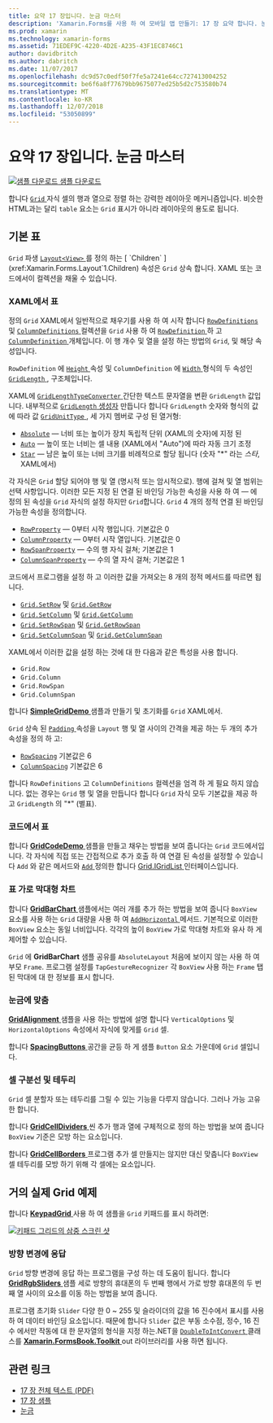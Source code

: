 ```yaml
---
title: 요약 17 장입니다. 눈금 마스터
description: 'Xamarin.Forms를 사용 하 여 모바일 앱 만들기: 17 장 요약 합니다. 눈금 마스터'
ms.prod: xamarin
ms.technology: xamarin-forms
ms.assetid: 71EDEF9C-4220-4D2E-A235-43F1EC8746C1
author: davidbritch
ms.author: dabritch
ms.date: 11/07/2017
ms.openlocfilehash: dc9d57c0edf50f7fe5a7241e64cc727413004252
ms.sourcegitcommit: be6f6a8f77679bb9675077ed25b5d2c753580b74
ms.translationtype: MT
ms.contentlocale: ko-KR
ms.lasthandoff: 12/07/2018
ms.locfileid: "53050899"
---
```

# <a name="summary-of-chapter-17-mastering-the-grid"></a>요약 17 장입니다. 눈금 마스터

[![샘플 다운로드](~/media/shared/download.png) 샘플 다운로드](https://github.com/xamarin/xamarin-forms-book-samples/tree/master/Chapter17)

합니다 [ `Grid` ](xref:Xamarin.Forms.Grid) 자식 셀의 행과 열으로 정렬 하는 강력한 레이아웃 메커니즘입니다. 비슷한 HTML과는 달리 `table` 요소는 `Grid` 표시가 아니라 레이아웃의 용도로 됩니다.

## <a name="the-basic-grid"></a>기본 표

`Grid` 파생 [ `Layout<View>` ](xref:Xamarin.Forms.Layout`1)를 정의 하는 [ `Children` ](xref:Xamarin.Forms.Layout`1.Children) 속성은 `Grid` 상속 합니다. XAML 또는 코드에서이 컬렉션을 채울 수 있습니다.

### <a name="the-grid-in-xaml"></a>XAML에서 표

정의 `Grid` XAML에서 일반적으로 채우기를 사용 하 여 시작 합니다 [ `RowDefinitions` ](xref:Xamarin.Forms.Grid.RowDefinitions) 및 [ `ColumnDefinitions` ](xref:Xamarin.Forms.Grid.ColumnDefinitions) 컬렉션을 `Grid` 사용 하 여 [ `RowDefinition` ](xref:Xamarin.Forms.RowDefinition) 하 고 [ `ColumnDefinition` ](xref:Xamarin.Forms.ColumnDefinition) 개체입니다. 이 행 개수 및 열을 설정 하는 방법의 `Grid`, 및 해당 속성입니다.

`RowDefinition` 에 [ `Height` ](xref:Xamarin.Forms.RowDefinition.Height) 속성 및 `ColumnDefinition` 에 [ `Width` ](xref:Xamarin.Forms.ColumnDefinition.Width) 형식의 두 속성인 [ `GridLength` ](xref:Xamarin.Forms.GridLength), 구조체입니다.

XAML에 [ `GridLengthTypeConverter` ](xref:Xamarin.Forms.GridLengthTypeConverter) 간단한 텍스트 문자열을 변환 `GridLength` 값입니다. 내부적으로 [ `GridLength` 생성자](xref:Xamarin.Forms.GridLength.%23ctor(System.Double,Xamarin.Forms.GridUnitType)) 만듭니다 합니다 `GridLength` 숫자와 형식의 값에 따라 값 [ `GridUnitType` ](xref:Xamarin.Forms.GridUnitType), 세 가지 멤버로 구성 된 열거형:

- [`Absolute`](xref:Xamarin.Forms.GridUnitType.Absolute) &mdash; 너비 또는 높이가 장치 독립적 단위 (XAML의 숫자)에 지정 된
- [`Auto`](xref:Xamarin.Forms.GridUnitType.Auto) &mdash; 높이 또는 너비는 셀 내용 (XAML에서 "Auto")에 따라 자동 크기 조정
- [`Star`](xref:Xamarin.Forms.GridUnitType.Star) &mdash; 남은 높이 또는 너비 크기를 비례적으로 할당 됩니다 (숫자 "\*" 라는 *스타*, XAML에서)

각 자식은 `Grid` 할당 되어야 행 및 열 (명시적 또는 암시적으로). 행에 걸쳐 및 열 범위는 선택 사항입니다. 이러한 모든 지정 된 연결 된 바인딩 가능한 속성을 사용 하 여 &mdash; 에 정의 된 속성을 `Grid` 자식의 설정 하지만 `Grid`합니다. `Grid` 4 개의 정적 연결 된 바인딩 가능한 속성을 정의합니다.

- [`RowProperty`](xref:Xamarin.Forms.Grid.RowProperty) &mdash; 0부터 시작 행입니다. 기본값은 0
- [`ColumnProperty`](xref:Xamarin.Forms.Grid.ColumnProperty) &mdash; 0부터 시작 열입니다. 기본값은 0
- [`RowSpanProperty`](xref:Xamarin.Forms.Grid.RowSpanProperty) &mdash; 수의 행 자식 걸쳐; 기본값은 1
- [`ColumnSpanProperty`](xref:Xamarin.Forms.Grid.ColumnSpanProperty) &mdash; 수의 열 자식 걸쳐; 기본값은 1

코드에서 프로그램을 설정 하 고 이러한 값을 가져오는 8 개의 정적 메서드를 따르면 됩니다.

- [`Grid.SetRow`](xref:Xamarin.Forms.Grid.SetRow(Xamarin.Forms.BindableObject,System.Int32)) 및 [`Grid.GetRow`](xref:Xamarin.Forms.Grid.GetRow(Xamarin.Forms.BindableObject))
- [`Grid.SetColumn`](xref:Xamarin.Forms.Grid.SetColumn(Xamarin.Forms.BindableObject,System.Int32)) 및 [`Grid.GetColumn`](xref:Xamarin.Forms.Grid.GetColumn(Xamarin.Forms.BindableObject))
- [`Grid.SetRowSpan`](xref:Xamarin.Forms.Grid.SetRowSpan(Xamarin.Forms.BindableObject,System.Int32)) 및 [`Grid.GetRowSpan`](xref:Xamarin.Forms.Grid.GetRowSpan(Xamarin.Forms.BindableObject))
- [`Grid.SetColumnSpan`](xref:Xamarin.Forms.Grid.SetColumnSpan(Xamarin.Forms.BindableObject,System.Int32)) 및 [`Grid.GetColumnSpan`](xref:Xamarin.Forms.Grid.GetColumnSpan(Xamarin.Forms.BindableObject))

XAML에서 이러한 값을 설정 하는 것에 대 한 다음과 같은 특성을 사용 합니다.

- `Grid.Row`
- `Grid.Column`
- `Grid.RowSpan`
- `Grid.ColumnSpan`

합니다 [ **SimpleGridDemo** ](https://github.com/xamarin/xamarin-forms-book-samples/tree/master/Chapter17/SimpleGridDemo) 샘플과 만들기 및 초기화를 `Grid` XAML에서.

`Grid` 상속 된 [ `Padding` ](xref:Xamarin.Forms.Layout.Padding) 속성을 `Layout` 행 및 열 사이의 간격을 제공 하는 두 개의 추가 속성을 정의 하 고:

- [`RowSpacing`](xref:Xamarin.Forms.Grid.RowSpacing) 기본값은 6
- [`ColumnSpacing`](xref:Xamarin.Forms.Grid.ColumnSpacing) 기본값은 6

합니다 `RowDefinitions` 고 `ColumnDefinitions` 컬렉션을 엄격 하 게 필요 하지 않습니다. 없는 경우는 `Grid` 행 및 열을 만듭니다 합니다 `Grid` 자식 모두 기본값을 제공 하 고 `GridLength` 의 "\*" (별표).

### <a name="the-grid-in-code"></a>코드에서 표

합니다 [ **GridCodeDemo** ](https://github.com/xamarin/xamarin-forms-book-samples/tree/master/Chapter17/GridCodeDemo) 샘플을 만들고 채우는 방법을 보여 줍니다는 `Grid` 코드에서입니다. 각 자식에 직접 또는 간접적으로 추가 호출 하 여 연결 된 속성을 설정할 수 있습니다 `Add` 와 같은 메서드와 [ `Add` ](https://developer.xamarin.com/api/member/Xamarin.Forms.Grid+IGridList%3CT%3E.Add/p/Xamarin.Forms.View/System.Int32/System.Int32/System.Int32/System.Int32/) 정의한 합니다 [Grid.IGridList<T> ](https://developer.xamarin.com/api/type/Xamarin.Forms.Grid+IGridList%3CT%3E/) 인터페이스입니다.

### <a name="the-grid-bar-chart"></a>표 가로 막대형 차트

합니다 [ **GridBarChart** ](https://github.com/xamarin/xamarin-forms-book-samples/tree/master/Chapter17/GridBarChart) 샘플에서는 여러 개를 추가 하는 방법을 보여 줍니다 `BoxView` 요소를 사용 하는 `Grid` 대량을 사용 하 여 [ `AddHorizontal` ](https://developer.xamarin.com/api/member/Xamarin.Forms.Grid+IGridList%3CT%3E.AddHorizontal/p/System.Collections.Generic.IEnumerable%7BXamarin.Forms.View%7D/) 메서드. 기본적으로 이러한 `BoxView` 요소는 동일 너비입니다. 각각의 높이 `BoxView` 가로 막대형 차트와 유사 하 게 제어할 수 있습니다.

`Grid` 에 **GridBarChart** 샘플 공유를 `AbsoluteLayout` 처음에 보이지 않는 사용 하 여 부모 `Frame`. 프로그램 설정를 `TapGestureRecognizer` 각 `BoxView` 사용 하는 `Frame` 탭된 막대에 대 한 정보를 표시 합니다.

### <a name="alignment-in-the-grid"></a>눈금에 맞춤

[ **GridAlignment** ](https://github.com/xamarin/xamarin-forms-book-samples/tree/master/Chapter17/GridAlignment) 샘플을 사용 하는 방법에 설명 합니다 `VerticalOptions` 및 `HorizontalOptions` 속성에서 자식에 맞게를 `Grid` 셀.

합니다 [ **SpacingButtons** ](https://github.com/xamarin/xamarin-forms-book-samples/tree/master/Chapter17/SpacingButtons) 공간을 균등 하 게 샘플 `Button` 요소 가운데에 `Grid` 셀입니다.

### <a name="cell-dividers-and-borders"></a>셀 구분선 및 테두리

`Grid` 셀 분할자 또는 테두리를 그릴 수 있는 기능을 다루지 않습니다. 그러나 가능 고유한 합니다.

합니다 [ **GridCellDividers** ](https://github.com/xamarin/xamarin-forms-book-samples/tree/master/Chapter17/GridCellDividers) 씬 추가 행과 열에 구체적으로 정의 하는 방법을 보여 줍니다 `BoxView` 기준은 모방 하는 요소입니다.

합니다 [ **GridCellBorders** ](https://github.com/xamarin/xamarin-forms-book-samples/tree/master/Chapter17/GridCellBorders) 프로그램 추가 셀 만들지는 않지만 대신 맞춥니다 `BoxView` 셀 테두리를 모방 하기 위해 각 셀에는 요소입니다.

## <a name="almost-real-life-grid-examples"></a>거의 실제 Grid 예제

합니다 [ **KeypadGrid** ](https://github.com/xamarin/xamarin-forms-book-samples/tree/master/Chapter17/KeypadGrid) 사용 하 여 샘플을 `Grid` 키패드를 표시 하려면:

[![키패드 그리드의 삼중 스크린 샷](images/ch17fg12-small.png "키패드 표")](images/ch17fg12-large.png#lightbox "키패드 표")

### <a name="responding-to-orientation-changes"></a>방향 변경에 응답

`Grid` 방향 변경에 응답 하는 프로그램을 구성 하는 데 도움이 됩니다. 합니다 [ **GridRgbSliders** ](https://github.com/xamarin/xamarin-forms-book-samples/tree/master/Chapter17/GridRgbSliders) 샘플 세로 방향의 휴대폰의 두 번째 행에서 가로 방향 휴대폰의 두 번째 열 사이의 요소를 이동 하는 방법을 보여 줍니다.

프로그램 초기화 `Slider` 다양 한 0 ~ 255 및 슬라이더의 값을 16 진수에서 표시를 사용 하 여 데이터 바인딩 요소입니다. 때문에 합니다 `Slider` 값은 부동 소수점, 정수, 16 진수 에서만 작동에 대 한 문자열의 형식을 지정 하는.NET을 [ `DoubleToIntConvert` ](https://github.com/xamarin/xamarin-forms-book-samples/blob/master/Libraries/Xamarin.FormsBook.Toolkit/Xamarin.FormsBook.Toolkit/DoubleToIntConverter.cs) 클래스를 [ **Xamarin.FormsBook.Toolkit** ](https://github.com/xamarin/xamarin-forms-book-samples/tree/master/Libraries/Xamarin.FormsBook.Toolkit) out 라이브러리를 사용 하면 됩니다.



## <a name="related-links"></a>관련 링크

- [17 장 전체 텍스트 (PDF)](https://download.xamarin.com/developer/xamarin-forms-book/XamarinFormsBook-Ch17-Apr2016.pdf)
- [17 장 샘플](https://github.com/xamarin/xamarin-forms-book-samples/tree/master/Chapter17)
- [눈금](~/xamarin-forms/user-interface/layouts/grid.md)

